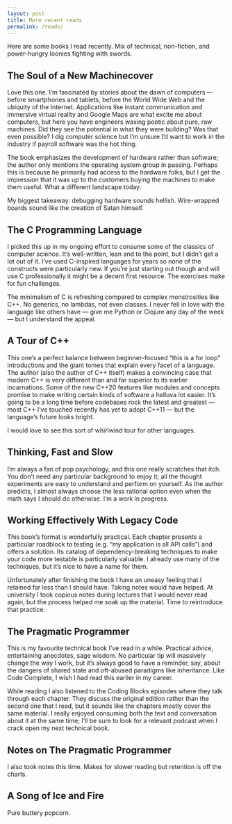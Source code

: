 ```yaml
---
layout: post
title: More recent reads
permalink: /reads/
---
```


Here are some books I read recently. Mix of technical, non-fiction, and power-hungry loonies fighting with swords.

## The Soul of a New Machinecover

Love this one. I’m fascinated by stories about the dawn of computers — before smartphones and tablets, before the World Wide Web and the ubiquity of the Internet. Applications like instant communication and immersive virtual reality and Google Maps are what excite me about computers, but here you have engineers waxing poetic about pure, raw machines. Did they see the potential in what they were building? Was that even possible? I dig computer science but I’m unsure I’d want to work in the industry if payroll software was the hot thing.

The book emphasizes the development of hardware rather than software; the author only mentions the operating system group in passing. Perhaps this is because he primarily had access to the hardware folks, but I get the impression that it was up to the customers buying the machines to make them useful. What a different landscape today.

My biggest takeaway: debugging hardware sounds hellish. Wire-wrapped boards sound like the creation of Satan himself.

## The C Programming Language

I picked this up in my ongoing effort to consume some of the classics of computer science. It’s well-written, lean and to the point, but I didn’t get a lot out of it. I’ve used C-inspired languages for years so none of the constructs were particularly new. If you’re just starting out though and will use C professionally it might be a decent first resource. The exercises make for fun challenges.

The minimalism of C is refreshing compared to complex monstrosities like C++. No generics, no lambdas, not even classes. I never fell in love with the language like others have — give me Python or Clojure any day of the week — but I understand the appeal.

## A Tour of C++

This one’s a perfect balance between beginner-focused “this is a for loop” introductions and the giant tomes that explain every facet of a language. The author (also the author of C++ itself) makes a convincing case that modern C++ is very different than and far superior to its earlier incarnations. Some of the new C++20 features like modules and concepts promise to make writing certain kinds of software a helluva lot easier. It’s going to be a long time before codebases rock the latest and greatest — most C++ I’ve touched recently has yet to adopt C++11 — but the language’s future looks bright.

I would love to see this sort of whirlwind tour for other languages.

## Thinking, Fast and Slow

I’m always a fan of pop psychology, and this one really scratches that itch. You don’t need any particular background to enjoy it; all the thought experiments are easy to understand and perform on yourself. As the author predicts, I almost always choose the less rational option even when the math says I should do otherwise. I’m a work in progress.

## Working Effectively With Legacy Code


This book’s format is wonderfully practical. Each chapter presents a particular roadblock to testing (e.g. “my application is all API calls”) and offers a solution. Its catalog of dependency-breaking techniques to make your code more testable is particularly valuable. I already use many of the techniques, but it’s nice to have a name for them.

Unfortunately after finishing the book I have an uneasy feeling that I retained far less than I should have. Taking notes would have helped. At university I took copious notes during lectures that I would never read again, but the process helped me soak up the material. Time to reintroduce that practice.

## The Pragmatic Programmer


This is my favourite technical book I’ve read in a while. Practical advice, entertaining anecdotes, sage wisdom. No particular tip will massively change the way I work, but it’s always good to have a reminder, say, about the dangers of shared state and oft-abused paradigms like inheritance. Like Code Complete, I wish I had read this earlier in my career.

While reading I also listened to the Coding Blocks episodes where they talk through each chapter. They discuss the original edition rather than the second one that I read, but it sounds like the chapters mostly cover the same material. I really enjoyed consuming both the text and conversation about it at the same time; I’ll be sure to look for a relevant podcast when I crack open my next technical book.

## Notes on The Pragmatic Programmer

I also took notes this time. Makes for slower reading but retention is off the charts.

## A Song of Ice and Fire

Pure buttery popcorn.
